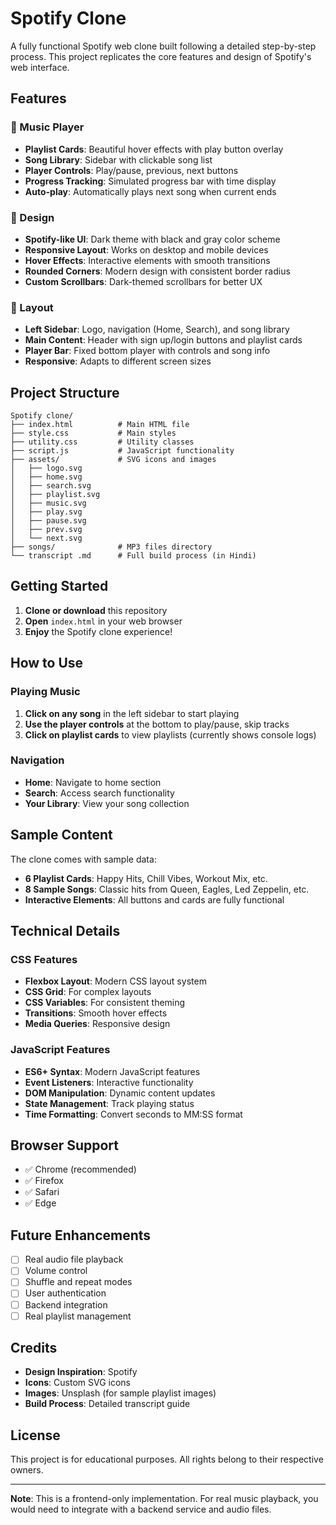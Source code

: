 # Spotify Clone

A fully functional Spotify web clone built following a detailed step-by-step process. This project replicates the core features and design of Spotify's web interface.

## Features

### 🎵 Music Player
- **Playlist Cards**: Beautiful hover effects with play button overlay
- **Song Library**: Sidebar with clickable song list
- **Player Controls**: Play/pause, previous, next buttons
- **Progress Tracking**: Simulated progress bar with time display
- **Auto-play**: Automatically plays next song when current ends

### 🎨 Design
- **Spotify-like UI**: Dark theme with black and gray color scheme
- **Responsive Layout**: Works on desktop and mobile devices
- **Hover Effects**: Interactive elements with smooth transitions
- **Rounded Corners**: Modern design with consistent border radius
- **Custom Scrollbars**: Dark-themed scrollbars for better UX

### 📱 Layout
- **Left Sidebar**: Logo, navigation (Home, Search), and song library
- **Main Content**: Header with sign up/login buttons and playlist cards
- **Player Bar**: Fixed bottom player with controls and song info
- **Responsive**: Adapts to different screen sizes

## Project Structure

```
Spotify clone/
├── index.html          # Main HTML file
├── style.css           # Main styles
├── utility.css         # Utility classes
├── script.js           # JavaScript functionality
├── assets/             # SVG icons and images
│   ├── logo.svg
│   ├── home.svg
│   ├── search.svg
│   ├── playlist.svg
│   ├── music.svg
│   ├── play.svg
│   ├── pause.svg
│   ├── prev.svg
│   └── next.svg
├── songs/              # MP3 files directory
└── transcript .md      # Full build process (in Hindi)
```

## Getting Started

1. **Clone or download** this repository
2. **Open** `index.html` in your web browser
3. **Enjoy** the Spotify clone experience!

## How to Use

### Playing Music
1. **Click on any song** in the left sidebar to start playing
2. **Use the player controls** at the bottom to play/pause, skip tracks
3. **Click on playlist cards** to view playlists (currently shows console logs)

### Navigation
- **Home**: Navigate to home section
- **Search**: Access search functionality
- **Your Library**: View your song collection

## Sample Content

The clone comes with sample data:
- **6 Playlist Cards**: Happy Hits, Chill Vibes, Workout Mix, etc.
- **8 Sample Songs**: Classic hits from Queen, Eagles, Led Zeppelin, etc.
- **Interactive Elements**: All buttons and cards are fully functional

## Technical Details

### CSS Features
- **Flexbox Layout**: Modern CSS layout system
- **CSS Grid**: For complex layouts
- **CSS Variables**: For consistent theming
- **Transitions**: Smooth hover effects
- **Media Queries**: Responsive design

### JavaScript Features
- **ES6+ Syntax**: Modern JavaScript features
- **Event Listeners**: Interactive functionality
- **DOM Manipulation**: Dynamic content updates
- **State Management**: Track playing status
- **Time Formatting**: Convert seconds to MM:SS format

## Browser Support

- ✅ Chrome (recommended)
- ✅ Firefox
- ✅ Safari
- ✅ Edge

## Future Enhancements

- [ ] Real audio file playback
- [ ] Volume control
- [ ] Shuffle and repeat modes
- [ ] User authentication
- [ ] Backend integration
- [ ] Real playlist management

## Credits

- **Design Inspiration**: Spotify
- **Icons**: Custom SVG icons
- **Images**: Unsplash (for sample playlist images)
- **Build Process**: Detailed transcript guide

## License

This project is for educational purposes. All rights belong to their respective owners.

---

**Note**: This is a frontend-only implementation. For real music playback, you would need to integrate with a backend service and audio files. 